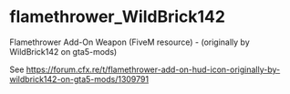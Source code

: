 # flamethrower_WildBrick142
Flamethrower Add-On Weapon (FiveM resource) - (originally by WildBrick142 on gta5-mods)


See https://forum.cfx.re/t/flamethrower-add-on-hud-icon-originally-by-wildbrick142-on-gta5-mods/1309791
